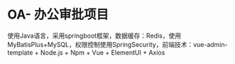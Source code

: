 # OA- 办公审批项目
使用Java语言，采用springboot框架，数据缓存：Redis，使用MyBatisPlus+MySQL，权限控制使用SpringSecurity，前端技术：vue-admin-template + Node.js + Npm + Vue + ElementUI + Axios
